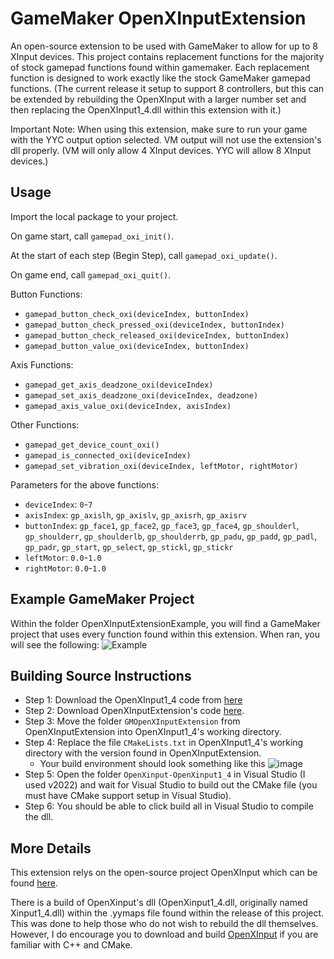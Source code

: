 # GameMaker OpenXInputExtension
An open-source extension to be used with GameMaker to allow for up to 8 XInput devices. This project contains replacement functions for the majority of stock gamepad functions found within gamemaker. Each replacement function is designed to work exactly like the stock GameMaker gamepad functions. (The current release it setup to support 8 controllers, but this can be extended by rebuilding the OpenXInput with a larger number set and then replacing the OpenXInput1_4.dll within this extension with it.)

Important Note: When using this extension, make sure to run your game with the YYC output option selected. VM output will not use the extension's dll properly. (VM will only allow 4 XInput devices. YYC will allow 8 XInput devices.)

## Usage
Import the local package to your project.

On game start, call `gamepad_oxi_init()`.

At the start of each step (Begin Step), call `gamepad_oxi_update()`.

On game end, call `gamepad_oxi_quit()`.

Button Functions: 
- `gamepad_button_check_oxi(deviceIndex, buttonIndex)`
- `gamepad_button_check_pressed_oxi(deviceIndex, buttonIndex)`
- `gamepad_button_check_released_oxi(deviceIndex, buttonIndex)`
- `gamepad_button_value_oxi(deviceIndex, buttonIndex)`

Axis Functions: 
- `gamepad_get_axis_deadzone_oxi(deviceIndex)`
- `gamepad_set_axis_deadzone_oxi(deviceIndex, deadzone)`
- `gamepad_axis_value_oxi(deviceIndex, axisIndex)`
   
Other Functions:
- `gamepad_get_device_count_oxi()`
- `gamepad_is_connected_oxi(deviceIndex)`
- `gamepad_set_vibration_oxi(deviceIndex, leftMotor, rightMotor)`

Parameters for the above functions:
- `deviceIndex`: `0`-`7`
- `axisIndex`: `gp_axislh`, `gp_axislv`, `gp_axisrh`, `gp_axisrv`
- `buttonIndex`: `gp_face1`, `gp_face2`, `gp_face3`, `gp_face4`, `gp_shoulderl`, `gp_shoulderr`, `gp_shoulderlb`, `gp_shoulderrb`, `gp_padu`, `gp_padd`, `gp_padl`, `gp_padr`, `gp_start`, `gp_select`, `gp_stickl`, `gp_stickr`
- `leftMotor`: `0.0`-`1.0`
- `rightMotor`: `0.0`-`1.0`

## Example GameMaker Project
Within the folder OpenXInputExtensionExample, you will find a GameMaker project that uses every function found within this extension. 
When ran, you will see the following:
![Example](https://github.com/andrew171717/OpenXInputExtension/assets/25375491/a532b104-965e-4d05-b421-d8f6a587caea)


## Building Source Instructions
- Step 1: Download the OpenXInput1_4 code from [here](https://github.com/Nemirtingas/OpenXinput/tree/OpenXinput1_4)
- Step 2: Download OpenXInputExtension's code [here](https://github.com/andrew171717/OpenXInputExtension/archive/refs/heads/main.zip).
- Step 3: Move the folder `GMOpenXInputExtension` from OpenXInputExtension into OpenXInput1_4's working directory.
- Step 4: Replace the file `CMakeLists.txt` in OpenXInput1_4's working directory with the version found in OpenXInputExtension.
  - Your build environment should look something like this ![image](https://github.com/andrew171717/OpenXInputExtension/assets/25375491/fd118b47-c2e5-4125-adef-1a0a14f08cd0)
- Step 5: Open the folder `OpenXinput-OpenXinput1_4` in Visual Studio (I used v2022) and wait for Visual Studio to build out the CMake file (you must have CMake support setup in Visual Studio).
- Step 6: You should be able to click build all in Visual Studio to compile the dll.

## More Details
This extension relys on the open-source project OpenXInput which can be found [here](https://github.com/Nemirtingas/OpenXinput/tree/OpenXinput1_4).

There is a build of OpenXinput's dll (OpenXinput1_4.dll, originally named Xinput1_4.dll) within the .yymaps file found within the release of this project. This was done to help those who do not wish to rebuild the dll themselves. However, I do encourage you to download and build [OpenXInput](https://github.com/Nemirtingas/OpenXinput/tree/OpenXinput1_4) if you are familiar with C++ and CMake.














